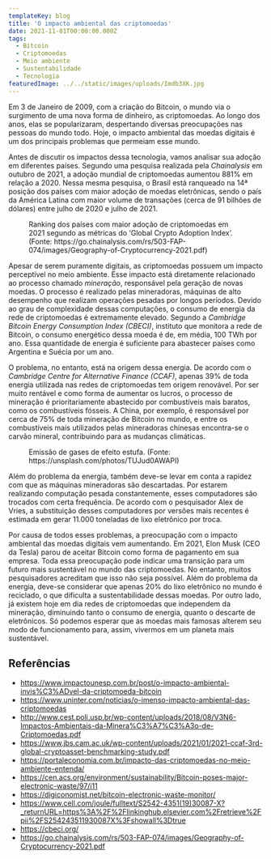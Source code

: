 ```yaml
---
templateKey: blog
title: 'O impacto ambiental das criptomoedas'
date: 2021-11-01T00:00:00.000Z
tags:
  - Bitcoin
  - Criptomoedas
  - Meio ambiente
  - Sustentabilidade
  - Tecnologia
featuredImage: ../../static/images/uploads/Imdb3XK.jpg
---
```


<!-- wp:paragraph -->
<p> Em 3 de Janeiro de 2009, com a criação do Bitcoin, o mundo via o surgimento de uma nova forma de dinheiro, as criptomoedas. Ao longo dos anos, elas se popularizaram, despertando diversas preocupações nas pessoas do mundo todo. Hoje, o impacto ambiental das moedas digitais é um dos principais problemas que permeiam esse mundo. </p>

<p> Antes de discutir os impactos dessa tecnologia, vamos analisar sua adoção em diferentes países. Segundo uma pesquisa realizada pela <em>Chainalysis</em> em outubro de 2021, a adoção mundial de criptomoedas aumentou 881% em relação a 2020. Nessa mesma pesquisa, o Brasil está ranqueado na 14ª posição dos países com maior adoção de moedas eletrônicas, sendo o país da América Latina com maior volume de transações (cerca de 91 bilhões de dólares) entre julho de 2020 e julho de 2021.</p>

<div><figure><img src="https://i.imgur.com/n3351fb.png" alt="" class="wp-image-2254"/><figcaption>Ranking dos países com maior adoção de criptomoedas em 2021 segundo as métricas do ‘Global Crypto Adoption Index’. (Fonte: https://go.chainalysis.com/rs/503-FAP-074/images/Geography-of-Cryptocurrency-2021.pdf)</figcaption></figure></div>

<p> Apesar de serem puramente digitais, as criptomoedas possuem um impacto perceptível no meio ambiente. Esse impacto está diretamente relacionado ao processo chamado <em>mineração</em>, responsável pela geração de novas moedas. O processo é realizado pelas mineradoras, máquinas de alto desempenho que realizam operações pesadas por longos períodos. Devido ao grau de complexidade dessas computações, o consumo de energia da rede de criptomoedas é extremamente elevado. Segundo a <em>Cambridge Bitcoin Energy Consumption Index (CBECI)</em>, instituto que monitora a rede de Bitcoin, o consumo energético dessa moeda é de, em média, 100 TWh por ano. Essa quantidade de energia é suficiente para abastecer países como Argentina e Suécia por um ano. </p>

<p> O problema, no entanto, está na origem dessa energia. De acordo com o <em>Cambridge Centre for Alternative Finance (CCAF)</em>, apenas 39% de toda energia utilizada nas redes de criptomoedas tem origem renovável. Por ser muito rentável e como forma de aumentar os lucros, o processo de mineração é prioritariamente abastecido por combustíveis mais baratos, como os combustíveis fósseis. A China, por exemplo, é responsável por cerca de 75% de toda mineração de Bitcoin no mundo, e entre os combustíveis mais utilizados pelas mineradoras chinesas encontra-se o carvão mineral, contribuindo para as mudanças climáticas.</p>

<figure><img src="https://i.imgur.com/hhiCD9v.jpg" alt="" /><figcaption>Emissão de gases de efeito estufa. (Fonte: https://unsplash.com/photos/TUJud0AWAPI)</figcaption></figure>

<p> Além do problema da energia, também deve-se levar em conta a rapidez com que as máquinas mineradoras são descartadas. Por estarem realizando computação pesada constantemente, esses computadores são trocados com certa frequência. De acordo com o pesquisador Alex de Vries, a substituição desses computadores por versões mais recentes é estimada em gerar 11.000 toneladas de lixo eletrônico por troca.</p>

<p> Por causa de todos esses problemas, a preocupação com o impacto ambiental das moedas digitais vem aumentando. Em 2021, Elon Musk (CEO da Tesla) parou de aceitar Bitcoin como forma de pagamento em sua empresa. Toda essa preocupação pode indicar uma transição para um futuro mais sustentável no mundo das criptomoedas. No entanto, muitos pesquisadores acreditam que isso não seja possível. Além do problema da energia, deve-se considerar que apenas 20% do lixo eletrônico no mundo é reciclado, o que dificulta a sustentabilidade dessas moedas. Por outro lado, já existem hoje em dia redes de criptomoedas que independem da mineração, diminuindo tanto o consumo de energia, quanto o descarte de eletrônicos. Só podemos esperar que as moedas mais famosas alterem seu modo de funcionamento para, assim, vivermos em um planeta mais sustentável.</p>

<h2 class="has-black-color has-text-color">Referências</h2>

<ul>
<li><a href="https://www.impactounesp.com.br/post/o-impacto-ambiental-invis%C3%ADvel-da-criptomoeda-bitcoin">https://www.impactounesp.com.br/post/o-impacto-ambiental-invis%C3%ADvel-da-criptomoeda-bitcoin</a></li>
<li><a href="https://www.uninter.com/noticias/o-imenso-impacto-ambiental-das-criptomoedas">https://www.uninter.com/noticias/o-imenso-impacto-ambiental-das-criptomoedas</a></li>
<li><a href="http://www.cest.poli.usp.br/wp-content/uploads/2018/08/V3N6-Impactos-Ambientais-da-Minera%C3%A7%C3%A3o-de-Criptomoedas.pdf">http://www.cest.poli.usp.br/wp-content/uploads/2018/08/V3N6-Impactos-Ambientais-da-Minera%C3%A7%C3%A3o-de-Criptomoedas.pdf</a></li>
<li><a href="https://www.jbs.cam.ac.uk/wp-content/uploads/2021/01/2021-ccaf-3rd-global-cryptoasset-benchmarking-study.pdf">https://www.jbs.cam.ac.uk/wp-content/uploads/2021/01/2021-ccaf-3rd-global-cryptoasset-benchmarking-study.pdf</a></li>
<li><a href="https://portaleconomia.com.br/impacto-das-criptomoedas-no-meio-ambiente-entenda/">https://portaleconomia.com.br/impacto-das-criptomoedas-no-meio-ambiente-entenda/</a></li>
<li><a href="https://cen.acs.org/environment/sustainability/Bitcoin-poses-major-electronic-waste/97/i11">https://cen.acs.org/environment/sustainability/Bitcoin-poses-major-electronic-waste/97/i11</a></li>
<li><a href="https://digiconomist.net/bitcoin-electronic-waste-monitor/">https://digiconomist.net/bitcoin-electronic-waste-monitor/</a></li>
<li><a href="https://www.cell.com/joule/fulltext/S2542-4351(19)30087-X?_returnURL=https%3A%2F%2Flinkinghub.elsevier.com%2Fretrieve%2Fpii%2FS254243511930087X%3Fshowall%3Dtrue">https://www.cell.com/joule/fulltext/S2542-4351(19)30087-X?_returnURL=https%3A%2F%2Flinkinghub.elsevier.com%2Fretrieve%2Fpii%2FS254243511930087X%3Fshowall%3Dtrue</a></li>
<li><a href="https://cbeci.org/">https://cbeci.org/</a></li>
<li><a href="https://go.chainalysis.com/rs/503-FAP-074/images/Geography-of-Cryptocurrency-2021.pdf">https://go.chainalysis.com/rs/503-FAP-074/images/Geography-of-Cryptocurrency-2021.pdf</a></li>
</ul>
